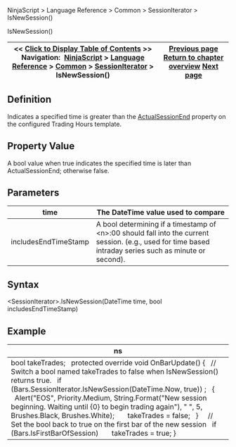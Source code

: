 ﻿
NinjaScript \> Language Reference \> Common \> SessionIterator \> IsNewSession()

IsNewSession()

| \<\< [Click to Display Table of Contents](isnewsession.md) \>\> **Navigation:**     [NinjaScript](ninjascript-1.md) \> [Language Reference](language_reference_wip-1.md) \> [Common](common-1.md) \> [SessionIterator](sessioniterator-1.md) \> IsNewSession() | [Previous page](isinsession-1.md) [Return to chapter overview](sessioniterator-1.md) [Next page](istradingdaydefined-1.md) |
| --- | --- |
## Definition
Indicates a specified time is greater than the [ActualSessionEnd](actualsessionend-1.md) property on the configured Trading Hours template.
 
## Property Value
A bool value when true indicates the specified time is later than ActualSessionEnd; otherwise false.

## Parameters

| time | The DateTime value used to compare |
| --- | --- |
| includesEndTimeStamp | A bool determining if a timestamp of \<n\>:00 should fall into the current session. (e.g., used for time based intraday series such as minute or second). |

## Syntax
\<SessionIterator\>.IsNewSession(DateTime time, bool includesEndTimeStamp)
 
## 
## Example

| ns |
| --- |
| bool takeTrades;   protected override void OnBarUpdate() {    // Switch a bool named takeTrades to false when IsNewSession() returns true.     if (Bars.SessionIterator.IsNewSession(DateTime.Now, true)) ;    {        Alert("EOS", Priority.Medium, String.Format("New session beginning. Waiting until {0} to begin trading again"), " ", 5, Brushes.Black, Brushes.White);        takeTrades \= false;    }      // Set the bool back to true on the first bar of the new session    if (Bars.IsFirstBarOfSession)        takeTrades \= true; } |
